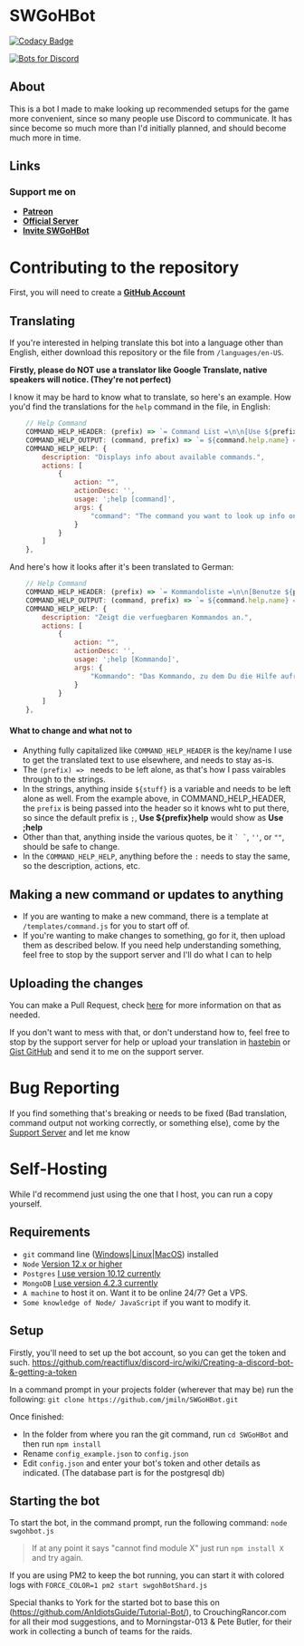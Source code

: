 # SWGoHBot

[![Codacy Badge](https://api.codacy.com/project/badge/Grade/c9a39123f9274318a44c0cf2450266f7)](https://app.codacy.com/app/jmiln/SWGoHBot?utm_source=github.com&utm_medium=referral&utm_content=jmiln/SWGoHBot&utm_campaign=Badge_Grade_Settings)

[![Bots for Discord](https://botsfordiscord.com/api/bot/315739499932024834/widget)](https://botsfordiscord.com/bot/315739499932024834)

## About
This is a bot I made to make looking up recommended setups for the game more convenient, since so many people use Discord to communicate.
It has since become so much more than I'd initially planned, and should become much more in time.

## Links

### Support me on
- **[Patreon](https://www.patreon.com/swgohbot)**
- **[Official Server](http://www.swgohbot.com/server)**
- **[Invite SWGoHBot](http://www.swgohbot.com/invite)**

# Contributing to the repository

First, you will need to create a **[GitHub Account](https://github.com/join)**

## Translating
If you're interested in helping translate this bot into a language other than English, either download this repository or the file from `/languages/en-US`.

**Firstly, please do NOT use a translator like Google Translate, native speakers will notice. (They're not perfect)**

I know it may be hard to know what to translate, so here's an example.
How you'd find the translations for the `help` command in the file, in English:
```js
    // Help Command
    COMMAND_HELP_HEADER: (prefix) => `= Command List =\n\n[Use ${prefix}help <commandname> for details]\n`,
    COMMAND_HELP_OUTPUT: (command, prefix) => `= ${command.help.name} = \n${command.help.description} \nAliases:: ${command.conf.aliases.join(", ")}\nUsage:: ${prefix}${command.help.usage}`,
    COMMAND_HELP_HELP: {
        description: "Displays info about available commands.",
        actions: [
            {
                action: "",
                actionDesc: '',
                usage: ';help [command]',
                args: {
                    "command": "The command you want to look up info on."
                }
            }
        ]
    },
```
And here's how it looks after it's been translated to German:
```js
    // Help Command
    COMMAND_HELP_HEADER: (prefix) => `= Kommandoliste =\n\n[Benutze ${prefix}Help <Kommandoname> fuer Details]\n`,
    COMMAND_HELP_OUTPUT: (command, prefix) => `= ${command.help.name} = \n${command.help.description} \nAliases:: ${command.conf.aliases.join(", ")}\n Befehl:: ${prefix}${command.help.usage}`,
    COMMAND_HELP_HELP: {
        description: "Zeigt die verfuegbaren Kommandos an.",
        actions: [
            {
                action: "",
                actionDesc: '',
                usage: ';help [Kommando]',
                args: {
                    "Kommando": "Das Kommando, zu dem Du die Hilfe aufrufen willst."
                }
            }
        ]
    },
```
#### What to change and what not to
- Anything fully capitalized like `COMMAND_HELP_HEADER` is the key/name I use to get the translated text to use elsewhere, and needs to stay as-is.
- The `(prefix) => ` needs to be left alone, as that's how I pass vairables through to the strings.
- In the strings, anything inside `${stuff}` is a variable and needs to be left alone as well. From the example above, in COMMAND_HELP_HEADER, the `prefix` is being passed into the header so it knows wht to put there, so since the default prefix is `;`, **Use ${prefix}help** would show as **Use ;help**
- Other than that, anything inside the various quotes, be it `` ` ` ``, `''`, or `""`, should be safe to change.
- In the `COMMAND_HELP_HELP`, anything before the `:` needs to stay the same, so the description, actions, etc.

## Making a new command or updates to anything
- If you are wanting to make a new command, there is a template at `/templates/command.js` for you to start off of.
- If you're wanting to make changes to something, go for it, then upload them as described below. If you need help understanding something, feel free to stop by the support server and I'll do what I can to help

## Uploading the changes

You can make a Pull Request, check [here](https://help.github.com/articles/about-pull-requests/) for more information on that as needed.

If you don't want to mess with that, or don't understand how to, feel free to stop by the support server for help or upload your translation in [hastebin](https://hastebin.com/) or [Gist GitHub](https://gist.github.com/) and send it to me on the support server.

# Bug Reporting
If you find something that's breaking or needs to be fixed (Bad translation, command output not working correctly, or something else), come by the [Support Server](http://www.swgohbot.com/server) and let me know


# Self-Hosting
While I'd recommend just using the one that I host, you can run a copy yourself.

## Requirements
- `git` command line ([Windows](https://git-scm.com/download/win)|[Linux](https://git-scm.com/book/en/v2/Getting-Started-Installing-Git)|[MacOS](https://git-scm.com/download/mac)) installed
- `Node` [Version 12.x or higher](https://nodejs.org)
- `Postgres` [I use version 10.12 currently](https://www.postgresql.org/download/)
- `MongoDB` [I use version 4.2.3 currently](https://www.mongodb.com/download-center/community)
- `A machine` to host it on. Want it to be online 24/7? Get a VPS.
- `Some knowledge of Node/ JavaScript` if you want to modify it.

## Setup

Firstly, you'll need to set up the bot account, so you can get the token and such.
https://github.com/reactiflux/discord-irc/wiki/Creating-a-discord-bot-&-getting-a-token

In a command prompt in your projects folder (wherever that may be) run the following:
`git clone https://github.com/jmiln/SWGoHBot.git`

Once finished:
- In the folder from where you ran the git command, run `cd SWGoHBot` and then run `npm install`
- Rename `config_example.json` to `config.json`
- Edit `config.json` and enter your bot's token and other details as indicated. (The database part is for the postgresql db)


## Starting the bot
To start the bot, in the command prompt, run the following command:
`node swgohbot.js`
> If at any point it says "cannot find module X" just run `npm install X` and try again.

If you are using PM2 to keep the bot running, you can start it with colored logs with
`FORCE_COLOR=1 pm2 start swgohBotShard.js`

Special thanks to York for the started bot to base this on (https://github.com/AnIdiotsGuide/Tutorial-Bot/), to CrouchingRancor.com for all their mod suggestions, and to Morningstar-013 & Pete Butler, for their work in collecting a bunch of teams for the raids.


